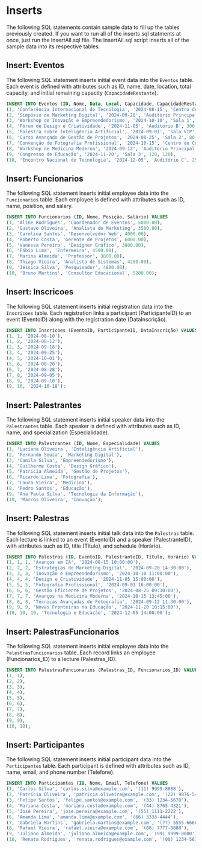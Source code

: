 # Inserts

The following SQL statements contain sample data to fill up the tables previously created.
If you want to run all of the inserts sql statments at once, just run the InsertAll.sql file.
The InsertAll.sql script inserts all of the sample data into its respective tables.

## Insert: Eventos

The following SQL statement inserts initial event data into the `Eventos` table. 
Each event is defined with attributes such as ID, name, date, location, total capacity, and initial remaining capacity (`CapacidadeRestante`).

```sql
INSERT INTO Eventos (ID, Nome, Data, Local, Capacidade, CapacidadeRestante) VALUES
(1, 'Conferência Internacional de Tecnologia', '2024-08-15', 'Centro de Convenções', 500, 500),
(2, 'Simpósio de Marketing Digital', '2024-09-20', 'Auditório Principal', 200, 200),
(3, 'Workshop de Inovação e Empreendedorismo', '2024-10-10', 'Sala 1', 100, 100),
(4, 'Fórum de Design e Criatividade', '2024-11-05', 'Auditório B', 300, 300),
(5, 'Palestra sobre Inteligência Artificial', '2024-09-01', 'Sala VIP', 50, 50),
(6, 'Curso Avançado de Gestão de Projetos', '2024-08-25', 'Sala 2', 80, 80),
(7, 'Convenção de Fotografia Profissional', '2024-10-15', 'Centro de Convenções', 400, 400),
(8, 'Workshop de Medicina Moderna', '2024-09-12', 'Auditório Principal', 150, 150),
(9, 'Congresso de Educação', '2024-11-20', 'Sala 3', 120, 120),
(10, 'Encontro Nacional de Tecnologia', '2024-12-05', 'Auditório C', 250, 250);
```

## Insert: Funcionarios

The following SQL statement inserts initial employee data into the `Funcionarios` table. 
Each employee is defined with attributes such as ID, name, position, and salary.

```sql
INSERT INTO Funcionarios (ID, Nome, Posição, Salário) VALUES
(1, 'Aline Rodrigues', 'Coordenador de Eventos', 5000.00),
(2, 'Gustavo Oliveira', 'Analista de Marketing', 3500.00),
(3, 'Carolina Santos', 'Desenvolvedor Web', 4000.00),
(4, 'Roberto Costa', 'Gerente de Projetos', 6000.00),
(5, 'Vanessa Pereira', 'Designer Gráfico', 3800.00),
(6, 'Fábio Lima', 'Enfermeira', 4500.00),
(7, 'Marina Almeida', 'Professor', 3800.00),
(8, 'Thiago Vieira', 'Analista de Sistemas', 4200.00),
(9, 'Jéssica Silva', 'Pesquisador', 4800.00),
(10, 'Bruno Martins', 'Consultor Educacional', 5200.00);
```

## Insert: Inscricoes

The following SQL statement inserts initial registration data into the `Inscricoes` table. 
Each registration links a participant (ParticipanteID) to an event (EventoID) along with the registration date (DataInscrição).

```sql
INSERT INTO Inscricoes (EventoID, ParticipanteID, DataInscrição) VALUES
(1, 1, '2024-08-10'),
(1, 2, '2024-08-12'),
(2, 3, '2024-09-18'),
(3, 4, '2024-09-25'),
(4, 5, '2024-10-01'),
(5, 6, '2024-08-20'),
(6, 7, '2024-08-28'),
(7, 8, '2024-09-05'),
(8, 9, '2024-09-10'),
(9, 10, '2024-10-18');
```

## Insert: Palestrantes

The following SQL statement inserts initial speaker data into the `Palestrantes` table. 
Each speaker is defined with attributes such as ID, name, and specialization (Especialidade).

```sql
INSERT INTO Palestrantes (ID, Nome, Especialidade) VALUES
(1, 'Luciana Oliveira', 'Inteligência Artificial'),
(2, 'Fernando Souza', 'Marketing Digital'),
(3, 'Camila Silva', 'Empreendedorismo'),
(4, 'Guilherme Costa', 'Design Gráfico'),
(5, 'Patricia Almeida', 'Gestão de Projetos'),
(6, 'Ricardo Lima', 'Fotografia'),
(7, 'Laura Vieira', 'Medicina'),
(8, 'Pedro Santos', 'Educação'),
(9, 'Ana Paula Silva', 'Tecnologia da Informação'),
(10, 'Marcos Oliveira', 'Inovação');
```

## Insert: Palestras

The following SQL statement inserts initial talk data into the `Palestras` table.
Each lecture is linked to an event (EventoID) and a speaker (PalestranteID), with attributes such as ID, title (Título), and schedule (Horário).

```sql
INSERT INTO Palestras (ID, EventoID, PalestranteID, Título, Horário) VALUES
(1, 1, 1, 'Avanços em IA', '2024-08-15 10:00:00'),
(2, 2, 2, 'Estratégias de Marketing Digital', '2024-09-20 14:30:00'),
(3, 3, 3, 'Inovação e Empreendedorismo', '2024-10-10 11:00:00'),
(4, 4, 4, 'Design e Criatividade', '2024-11-05 15:00:00'),
(5, 5, 5, 'Fotografia Profissional', '2024-09-01 16:00:00'),
(6, 6, 6, 'Gestão Eficiente de Projetos', '2024-08-25 09:30:00'),
(7, 7, 7, 'Avanços na Medicina Moderna', '2024-10-15 13:45:00'),
(8, 8, 8, 'Técnicas Avançadas de Fotografia', '2024-09-12 11:30:00'),
(9, 9, 9, 'Novas Fronteiras na Educação', '2024-11-20 10:15:00'),
(10, 10, 10, 'Tecnologia e Educação', '2024-12-05 14:00:00');
```

## Insert: PalestrasFuncionarios

The following SQL statement inserts initial employee data into the `PalestrasFuncionarios` table.
Each record links an employee (Funcionarios_ID) to a lecture (Palestras_ID).

```sql
INSERT INTO PalestrasFuncionarios (Palestras_ID, Funcionarios_ID) VALUES
(1, 1),
(2, 2),
(3, 3),
(4, 4),
(5, 5),
(6, 6),
(7, 7),
(8, 8),
(9, 9),
(10, 10);
```

## Insert: Participantes

The following SQL statement inserts initial participant data into the `Participantes` table.
Each participant is defined with attributes such as ID, name, email, and phone number (Telefone).

```sql
INSERT INTO Participantes (ID, Nome, Email, Telefone) VALUES
(1, 'Carlos Silva', 'carlos.silva@example.com', '(11) 9999-8888'),
(2, 'Patrícia Oliveira', 'patricia.oliveira@example.com', '(22) 9876-5432'),
(3, 'Felipe Santos', 'felipe.santos@example.com', '(33) 1234-5678'),
(4, 'Mariana Costa', 'mariana.costa@example.com', '(44) 8765-4321'),
(5, 'José Pereira', 'jose.pereira@example.com', '(55) 1111-2222'),
(6, 'Amanda Lima', 'amanda.lima@example.com', '(66) 3333-4444'),
(7, 'Gabriela Martins', 'gabriela.martins@example.com', '(77) 5555-6666'),
(8, 'Rafael Vieira', 'rafael.vieira@example.com', '(88) 7777-8888'),
(9, 'Juliano Almeida', 'juliano.almeida@example.com', '(99) 9999-0000'),
(10, 'Renata Rodrigues', 'renata.rodrigues@example.com', '(00) 1234-5678');
```
